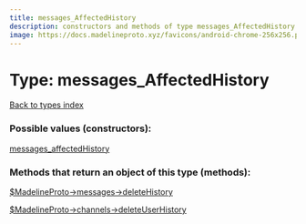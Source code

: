 ```yaml
---
title: messages_AffectedHistory
description: constructors and methods of type messages_AffectedHistory
image: https://docs.madelineproto.xyz/favicons/android-chrome-256x256.png
---
```

# Type: messages\_AffectedHistory  
[Back to types index](index.md)



### Possible values (constructors):

[messages\_affectedHistory](../constructors/messages_affectedHistory.md)  



### Methods that return an object of this type (methods):

[$MadelineProto->messages->deleteHistory](../methods/messages_deleteHistory.md)  

[$MadelineProto->channels->deleteUserHistory](../methods/channels_deleteUserHistory.md)  



